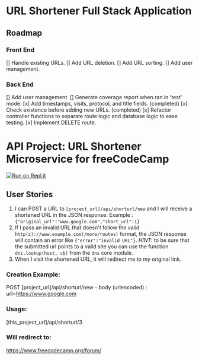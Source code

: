 # URL Shortener Full Stack Application

## Roadmap

### Front End

[] Handle existing URLs.
[] Add URL deletion.
[] Add URL sorting.
[] Add user management.

### Back End

[] Add user management.
[] Generate coverage report when ran in 'test' mode.
[x] Add timestamps, visits, protocol, and title fields.  (completed)
[x] Check existence before adding new URLs.  (completed)
[x] Refactor controller functions to separate route logic and database
logic to ease testing.
[x] Implement DELETE route.

# API Project: URL Shortener Microservice for freeCodeCamp

[![Run on
Repl.it](https://repl.it/badge/github/freeCodeCamp/boilerplate-project-urlshortener)](https://repl.it/github/freeCodeCamp/boilerplate-project-urlshortener)

## User Stories

1. I can POST a URL to `[project_url]/api/shorturl/new` and I will
receive a shortened URL in the JSON response. Example :
`{"original_url":"www.google.com","short_url":1}`
2. If I pass an invalid URL that doesn't follow the valid
`http(s)://www.example.com(/more/routes)` format, the JSON response
will contain an error like `{"error":"invalid URL"}`. *HINT*: to be
sure that the submitted url points to a valid site you can use the
function `dns.lookup(host, cb)` from the `dns` core module.
3. When I visit the shortened URL, it will redirect me to my original
link.


### Creation Example:

POST [project_url]/api/shorturl/new - body (urlencoded) :  url=https://www.google.com

### Usage:

[this_project_url]/api/shorturl/3

### Will redirect to:

https://www.freecodecamp.org/forum/
